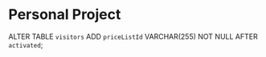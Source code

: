 # Personal Project

ALTER TABLE `visitors` ADD `priceListId` VARCHAR(255) NOT NULL AFTER `activated`;